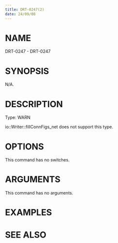 ```yaml
---
title: DRT-0247(2)
date: 24/09/08
---
```


# NAME

DRT-0247 - DRT-0247

# SYNOPSIS

N/A.

# DESCRIPTION

Type: WARN

io::Writer::fillConnFigs_net does not support this type.

# OPTIONS

This command has no switches.

# ARGUMENTS

This command has no arguments.

# EXAMPLES

# SEE ALSO
